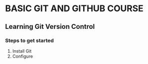 # BASIC GIT AND GITHUB COURSE
## Learning Git Version Control

### Steps to get started
1. Install Git
2. Configure